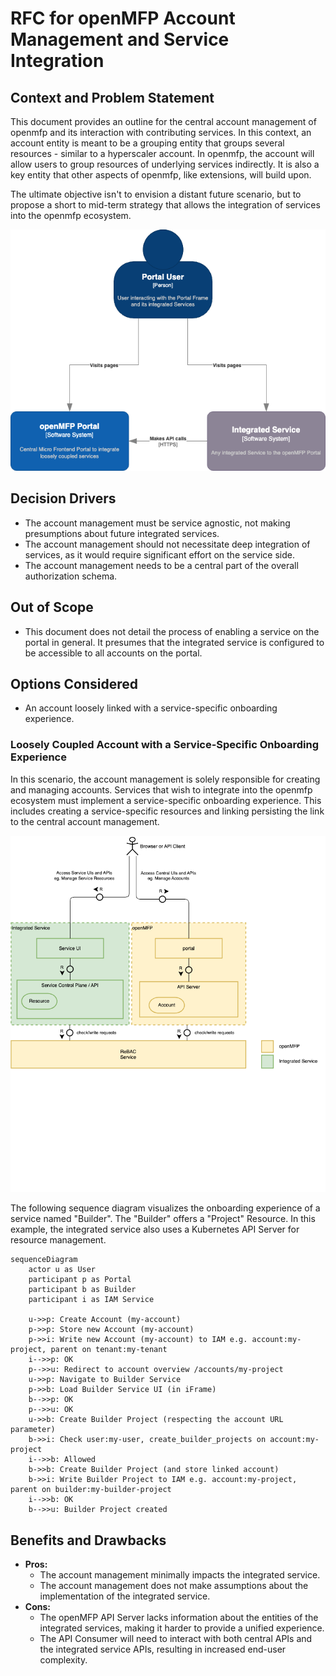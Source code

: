 
# RFC for openMFP Account Management and Service Integration

## Context and Problem Statement

This document provides an outline for the central account management of openmfp and its interaction with contributing services. In this context, an account entity is meant to be a grouping entity that groups several resources - similar to a hyperscaler account. In openmfp, the account will allow users to group resources of underlying services indirectly. It is also a key entity that other aspects of openmfp, like extensions, will build upon.

The ultimate objective isn't to envision a distant future scenario, but to propose a short to mid-term strategy that allows the integration of services into the openmfp ecosystem.

![System Context Overview](assets/account-management-and-service-integration/system-context-overview.drawio.png)

## Decision Drivers

- The account management must be service agnostic, not making presumptions about future integrated services.
- The account management should not necessitate deep integration of services, as it would require significant effort on the service side.
- The account management needs to be a central part of the overall authorization schema.

## Out of Scope

- This document does not detail the process of enabling a service on the portal in general. It presumes that the integrated service is configured to be accessible to all accounts on the portal.

## Options Considered

- An account loosely linked with a service-specific onboarding experience.

### Loosely Coupled Account with a Service-Specific Onboarding Experience

In this scenario, the account management is solely responsible for creating and managing accounts. Services that wish to integrate into the openmfp ecosystem must implement a service-specific onboarding experience. This includes creating a service-specific resources and linking persisting the link to the central account management.

![Account Management Overview](assets/account-management-and-service-integration/account-management-overview.drawio.png)

The following sequence diagram visualizes the onboarding experience of a service named "Builder". The "Builder" offers a "Project" Resource. In this example, the integrated service also uses a Kubernetes API Server for resource management.

```mermaid
sequenceDiagram
    actor u as User
    participant p as Portal
    participant b as Builder
    participant i as IAM Service

    u->>p: Create Account (my-account)
    p->>p: Store new Account (my-account)
    p->>i: Write new Account (my-account) to IAM e.g. account:my-project, parent on tenant:my-tenant
    i-->>p: OK
    p-->>u: Redirect to account overview /accounts/my-project
    u->>p: Navigate to Builder Service
    p->>b: Load Builder Service UI (in iFrame)
    b-->>p: OK
    p-->>u: OK
    u->>b: Create Builder Project (respecting the account URL parameter)
    b->>i: Check user:my-user, create_builder_projects on account:my-project
    i-->>b: Allowed
    b->>b: Create Builder Project (and store linked account) 
    b->>i: Write Builder Project to IAM e.g. account:my-project, parent on builder:my-builder-project
    i-->>b: OK
    b-->>u: Builder Project created
```

## Benefits and Drawbacks

- **Pros:**
  - The account management minimally impacts the integrated service.
  - The account management does not make assumptions about the implementation of the integrated service.
- **Cons:**
  - The openMFP API Server lacks information about the entities of the integrated services, making it harder to provide a unified experience.
  - The API Consumer will need to interact with both central APIs and the integrated service APIs, resulting in increased end-user complexity.
